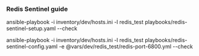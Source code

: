 ### Redis Sentinel guide

ansible-playbook -i inventory/dev/hosts.ini -l redis_test playbooks/redis-sentinel-setup.yaml --check

ansible-playbook -i inventory/dev/hosts.ini -l redis_test playbooks/redis-sentinel-config.yaml -e @vars/dev/redis_test/redis-port-6800.yml --check